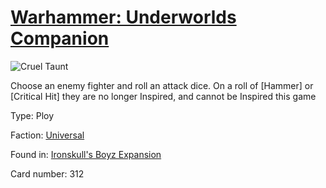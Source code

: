 # [Warhammer: Underworlds Companion](https://guidokessels.github.io/wh-underworlds)

  

![Cruel Taunt](https://warhammerunderworlds.com/wp-content/uploads/sites/6/2017/12/312_ENG-Cruel-Taunt.png)

Choose an enemy fighter and roll an attack dice. On a roll of [Hammer] or [Critical Hit] they are no longer Inspired, and cannot be Inspired this game

Type: Ploy

Faction: [Universal](https://guidokessels.github.io/wh-underworlds/factions/universal)

Found in: [Ironskull's Boyz Expansion](https://guidokessels.github.io/wh-underworlds/locations/ironskulls-boyz-expansion)

Card number: 312
